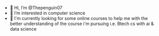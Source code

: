 - 👋 Hi, I’m @Thepenguin07
- 👀 I’m interested in computer science
- 🌱 I'm currently looking for some online courses to help me with the better understanding of the course i'm pursuing i.e. Btech cs with ai & data science


<!---
Thepenguin07/Thepenguin07 is a ✨ special ✨ repository because its `README.md` (this file) appears on your GitHub profile.
You can click the Preview link to take a look at your changes.
--->

